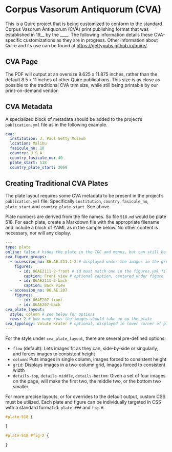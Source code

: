 # Corpus Vasorum Antiquorum (CVA)

This is a Quire project that is being customized to conform to the standard Corpus Vasorum Antiquorum (CVA) print publishing format that was established in 19__ by the ____. The following information details these CVA-specific customizations as they are in progress. Other information about Quire and its use can be found at https://gettypubs.github.io/quire/.

## CVA Page

The PDF will output at an oversize 9.625 x 11.875 inches, rather than the default 8.5 x 11 inches of other Quire publications. This size is as close as possible to the traditional CVA trim size, while still being printable by our print-on-demand vendor.

## CVA Metadata

A specialized block of metadata should be added to the project’s `publication.yml` file as in the following example.

```yaml
cva:
  institution: J. Paul Getty Museum
  location: Malibu
  fasicule_no: 10
  country: U.S.A.
  country_fasicule_no: 40
  plate_start: 518
  country_plate_start: 2069
```

## Creating Traditional CVA Plates

The plate layout requires some CVA metadata to be present in the project’s `publication.yml` file. Specifically `institution`, `country`, `fasicule_no`, `plate_start` and `country_plate_start`. See above.

Plate numbers are derived from the file names. So file `518.md` would be plate 518. For each plate, create a Markdown file with the appropriate filename and include a block of YAML as in the sample below. No other content is necessary, nor will any display.

```yaml
---
type: plate
online: false # hides the plate in the TOC and menus, but can still be linked to
cva_figure_groups:
  - accession_no: 86.AE.211.1–2 # displayed under the images in the group
    figures:
      - id: 86AE2111-2-front # id must match one in the figures.yml file
        caption: Front view # optional caption, centered under figure
      - id: 86AE2111-2-back
        caption: Back view
  - accession_no: 86.AE.207
    figures:
      - id: 86AE207-front
      - id: 86AE207-back
cva_plate_layout:
  style: column # see below for options
  rows: 2 # how many rows the images should take up on the plate
cva_typology: Volute Krater # optional, displayed in lower corner of plate
---
```

For the style under `cva_plate_layout`, there are several pre-defined options:

  - `flow` (default): Lets images fit as they can, side-by-side or singularly, and forces images to consistent height
  - `column`: Puts images in single column, images forced to consistent height
  - `grid`: Displays images in a two-column grid, images forced to consistent width
  - `details-top`, `details-middle`, `details-bottom`: Given a set of four images on the page, will make the first two, the middle two, or the bottom two smaller.

For more precise layouts, or for overrides to the default output, custom CSS must be utilized. Each plate and figure can be individually targeted in CSS with a standard format id: `plate-###` and `fig-#`.

```css
#plate-518 {

}
```

```css
#plate-518 #fig-2 {

}
```
